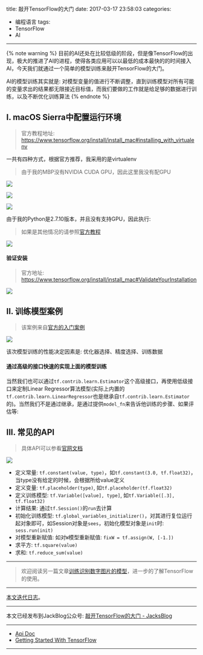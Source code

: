 title: 敲开TensorFlow的大门
date: 2017-03-17 23:58:03
categories:
- 编程语言
tags:
- TensorFlow
- AI

---

{% note warning %} 目前的AI还处在比较低级的阶段，但是像TensorFlow的出现，极大的推进了AI的进程，使得各类应用可以以最低的成本最快的的时间接入AI，今天我们就通过一个简单的模型训练来敲开TensorFlow的大门。

AI的模型训练其实就是: 对模型变量的值进行不断调整，直到训练模型对所有可能的变量求出的结果都无限接近目标值，而我们要做的工作就是给足够的数据进行训练，以及不断优化训练算法 {% endnote %}

<!-- more -->

## I. macOS Sierra中配置运行环境

> 官方教程地址: https://www.tensorflow.org/install/install_mac#installing_with_virtualenv

一共有四种方式，根据官方推荐，我采用的是virtualenv

> 由于我的MBP没有NVIDIA CUDA GPU，因此这里我没有配GPU

<script src="https://gist.dreamtobe.cn/Jacksgong/2f1f2779f08aa88342940a46540e6ea9.js"></script>

![](/img/tensorflow-sample-1.png)

<script src="https://gist.dreamtobe.cn/Jacksgong/21f03952c3f8214cdda4c2b3c97e786b.js"></script>

![](/img/tensorflow-sample-2.png)

<script src="https://gist.dreamtobe.cn/Jacksgong/734e15c59e02decc025246e75c06971f.js"></script>

![](/img/tensorflow-sample-3.png)

由于我的Python是2.7.10版本，并且没有支持GPU，因此执行:

<script src="https://gist.dreamtobe.cn/Jacksgong/a0d758b72f6b50c49646920bee6347e9.js"></script>

> 如果是其他情况的请参照[官方教程](https://www.tensorflow.org/install/install_mac#installing_with_virtualenv)

![](/img/tensorflow-sample-4.png)

#### 验证安装

> 官方地址: https://www.tensorflow.org/install/install_mac#ValidateYourInstallation

![](/img/tensorflow-sample-5.png)

## II. 训练模型案例

> 该案例来自[官方的入门案例](https://www.tensorflow.org/get_started/get_started)

<script src="https://gist.dreamtobe.cn/Jacksgong/03258a8e0f536ea8d01f64210a8a839d.js"></script>

![](/img/tensorflow-sample-6.png)

该次模型训练的性能决定因素是: 优化器选择、精度选择、训练数据

#### 通过高级的接口快速的实现上面的模型训练

<script src="https://gist.dreamtobe.cn/Jacksgong/1d9fc40f9affe4478c06cb71004f957a.js"></script>

当然我们也可以通过`tf.contrib.learn.Estimator`这个高级接口，再使用低级接口来定制Linear Regressor算法模型(实际上内置的`tf.contrib.learn.LinearRegressor`也是继承自`tf.contrib.learn.Estimator`的)。当然我们不是通过继承，是通过提供`model_fn`来告诉他训练的步骤、如果评估等:

<script src="https://gist.dreamtobe.cn/Jacksgong/355d0129457eec50ffe2dcbd15763352.js"></script>

## III. 常见的API

> 具体API可以参看[官网文档](https://www.tensorflow.org/api_docs/)

![](/img/tensorflow-sample-7.jpg)

- 定义常量: `tf.constant(value, type)`，如`tf.constant(3.0, tf.float32)`，当type没有给定的时候，会根据所给value定义
- 定义变量: `tf.placeholder(type)`, 如`tf.placeholder(tf.float32)`
- 定义训练模型: `tf.Variable([value], type]`, 如`tf.Variable([.3], tf.float32)`
- 计算结果: 通过`tf.Session()`的`run`去计算
- 初始化训练模型: `tf.global_variables_initializer()`，对其进行复位运行起对象即可，如Session对象是`sees`，初始化模型对象是`init`时: `sess.run(init)`
- 对模型重新赋值: 如对`W`模型重新赋值: `fixW = tf.assign(W, [-1.])`
- 求平方: `tf.square(value)`
- 求和: `tf.reduce_sum(value)`

---

> 欢迎阅读另一篇文章[训练识别数字图片的模型](/tensorflow-mnist/)，进一步的了解TensorFlow的使用。

---

[本文迭代日志](https://github.com/Jacksgong/Blog/commits/master/source/_posts/tensorflow-sample.md)。

---

本文已经发布到JackBlog公众号: [敲开TensorFlow的大门 - JacksBlog](https://mp.weixin.qq.com/s?__biz=MzIyMjQxMzAzOA==&mid=2247483719&idx=1&sn=7f70a02d7d6ec49ab55354d9fa26768e)

---

- [Api Doc](https://www.tensorflow.org/api_docs/)
- [Getting Started With TensorFlow](https://www.tensorflow.org/get_started/get_started)

---
